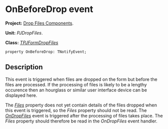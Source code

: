 # OnBeforeDrop event #

**Project:** [Drop Files Components](DropFilesComponents.md).

**Unit:** _PJDropFiles_.

**Class:** _[TPJFormDropFiles](TPJFormDropFiles.md)_

```
property OnBeforeDrop: TNotifyEvent;
```

## Description ##

This event is triggered when files are dropped on the form but before the files are processed. If the processing of files is likely to be a lengthy occurence then an hourglass or similar user interface device can be displayed here.

The _[Files](TPJFormDropFilesFiles.md)_ property does not yet contain details of the files dropped when this event is triggered, so the _Files_ property should not be read. The _[OnDropFiles](TPJFormDropFilesOnDropFiles.md)_ event is triggered after the processing of files takes place. The _Files_ property should therefore be read in the _OnDropFiles_ event handler.